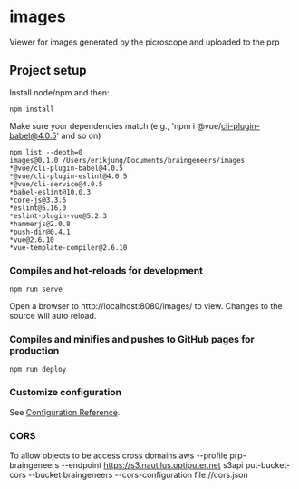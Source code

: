 # images
Viewer for images generated by the picroscope and uploaded to the prp

## Project setup
Install node/npm and then:
```
npm install
```
Make sure your dependencies match (e.g., 'npm i @vue/cli-plugin-babel@4.0.5' and so on)
```
npm list --depth=0
images@0.1.0 /Users/erikjung/Documents/braingeneers/images
*@vue/cli-plugin-babel@4.0.5
*@vue/cli-plugin-eslint@4.0.5
*@vue/cli-service@4.0.5
*babel-eslint@10.0.3
*core-js@3.3.6
*eslint@5.16.0
*eslint-plugin-vue@5.2.3
*hammerjs@2.0.8
*push-dir@0.4.1
*vue@2.6.10
*vue-template-compiler@2.6.10
```

### Compiles and hot-reloads for development
```
npm run serve
```
Open a browser to http://localhost:8080/images/ to view. Changes to the source will auto reload.

### Compiles and minifies and pushes to GitHub pages for production
```
npm run deploy
```

### Customize configuration
See [Configuration Reference](https://cli.vuejs.org/config/).

### CORS
To allow objects to be access cross domains
aws --profile prp-braingeneers --endpoint https://s3.nautilus.optiputer.net s3api put-bucket-cors --bucket braingeneers --cors-configuration file://cors.json 


